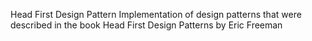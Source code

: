 Head First Design Pattern
Implementation of design patterns that were described in the book Head First Design Patterns by Eric Freeman
